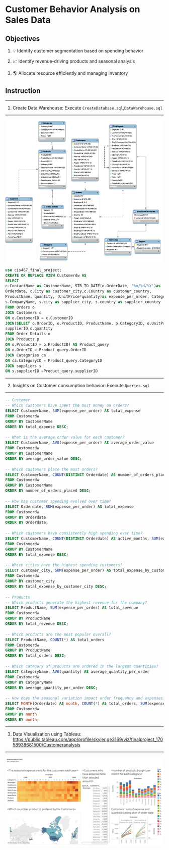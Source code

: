 # Customer Behavior Analysis on Sales Data

## Objectives
1.  💡 Identify customer segmentation based on spending behavior

2.  📈 Identify revenue-driving products and seasonal analysis

3.  🌎 Allocate resource efficiently and managing inventory

## Instruction
---
1. Create Data Warehouse: Execute `CreateDatabase.sql`,`DataWarehouse.sql`
---
<img src="images/EER_Diagram.png" alt="Not available, please contact the author." width="600">


```sql
use cis467_final_project;
CREATE OR REPLACE VIEW Customerdw AS
SELECT
c.ContactName as CustomerName, STR_TO_DATE(o.OrderDate, '%m/%d/%Y')as
Orderdate, c.City as customer_city,c.Country as customer_country,
ProductName, quantity, (UnitPrice*quantity)as expense_per_order, CategoryName,
s.CompanyName, s.city as supplier_city, s.country as supplier_country
FROM Orders o
JOIN Customers c
ON o.CustomerID = c.CustomerID
JOIN(SELECT o.OrderID, o.ProductID, ProductName, p.CategoryID, o.UnitPrice,
supplierID,o.quantity
FROM Order_Details o
JOIN Products p
ON o.ProductID = p.ProductID) AS Product_query
ON o.OrderID = Product_query.OrderID
JOIN Categories ca
ON ca.CategoryID = Product_query.CategoryID
JOIN suppliers s
ON s.supplierID =Product_query.supplierID
```
---
2. Insights on Customer consumption behavior: Execute `Queries.sql`
---
```sql
-- Customer 
-- Which customers have spent the most money on orders?
SELECT CustomerName, SUM(expense_per_order) AS total_expense
FROM Customerdw
GROUP BY CustomerName
ORDER BY total_expense DESC;

-- What is the average order value for each customer?
SELECT CustomerName, AVG(expense_per_order) AS average_order_value
FROM Customerdw
GROUP BY CustomerName
ORDER BY average_order_value DESC;

-- Which customers place the most orders?
SELECT CustomerName, COUNT(DISTINCT Orderdate) AS number_of_orders_placed
FROM Customerdw
GROUP BY CustomerName
ORDER BY number_of_orders_placed DESC;

-- How has customer spending evolved over time?
SELECT Orderdate, SUM(expense_per_order) AS total_expense
FROM Customerdw
GROUP BY Orderdate
ORDER BY Orderdate;

-- Which customers have consistently high spending over time?
SELECT CustomerName, COUNT(DISTINCT Orderdate) AS active_months, SUM(expense_per_order) AS total_expense
FROM Customerdw
GROUP BY CustomerName
ORDER BY total_expense DESC;

-- Which cities have the highest spending customers?
SELECT customer_city, SUM(expense_per_order) AS total_expense_by_customer_city
FROM Customerdw
GROUP BY customer_city
ORDER BY total_expense_by_customer_city DESC;

-- Products
-- Which products generate the highest revenue for the company?
SELECT ProductName, SUM(expense_per_order) AS total_revenue
FROM Customerdw
GROUP BY ProductName
ORDER BY total_revenue DESC;

-- Which products are the most popular overall?
SELECT ProductName, COUNT(*) AS total_orders
FROM Customerdw
GROUP BY ProductName
ORDER BY total_orders DESC;

-- Which category of products are ordered in the largest quantities?
SELECT CategoryName, AVG(quantity) AS average_quantity_per_order
FROM Customerdw
GROUP BY CategoryName
ORDER BY average_quantity_per_order DESC;

-- How does the seasonal variation impact order frequency and expenses?
SELECT MONTH(Orderdate) AS month, COUNT(*) AS total_orders, SUM(expense_per_order) AS total_expense
FROM Customerdw
GROUP BY month
ORDER BY month;
```
---
3. Data Visualization using Tableau:
   https://public.tableau.com/app/profile/skyler.ge3169/viz/finalproject_17058938681500/Customeranalysis
---
 ![Not available, please contact the author.](images/Customer_analysis.png)
